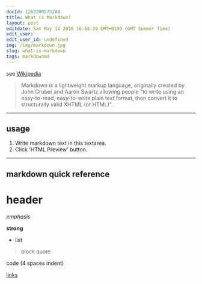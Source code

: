 ```yaml
---
docId: 1262200575288
title: What is Markdown!
layout: post
editdate: Sat May 14 2016 16:58:39 GMT+0100 (GMT Summer Time)
edit_user: 
edit_user_id: undefined
img: /img/markdown.jpg
slug: what-is-markdown
tags: markdownmd
---
```

see [Wikipedia](http://en.wikipedia.org/wiki/Markdown)

> Markdown is a lightweight markup language, originally created by John Gruber and Aaron Swartz allowing people "to write using an easy-to-read, easy-to-write plain text format, then convert it to structurally valid XHTML (or HTML)".

***

## usage

1. Write markdown text in this textarea.
1. Click 'HTML Preview' button.
***

## markdown quick reference

# header

_emphasis_

**strong**
- list

> block quote

code (4 spaces indent)

[links](http://wikipedia.org/)